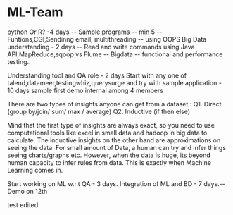 # ML-Team

python Or R? -4 days --
Sample programs -- min 5 -- Funtions,CGI,Sendinng email, multithreading -- using OOPS
Big Data understanding - 2 days -- Read and write commands using Java API,MapReduce,sqoop vs Flume
-- Bigdata -- functional and performance testing..

Understanding tool and QA role - 2 days
Start with any one of talend,datameer,testingwhiz,querysurge and try with sample application - 10 days
sample first demo internal among 4 members

There are two types of insights anyone can get from a dataset :
Q1.  Direct (group by/join/ sum/ max / average)
Q2. Inductive (if <something is..> then <something else is..> else<anything is..>)

Mind that the first type of insights are always exact, so you need to use computational tools like excel in small data and hadoop in big data to calculate.
The inductive insights on the other hand are approximations on seeing the data. For small amount of Data, a human can try and infer things seeing charts/graphs etc. However, when the data is huge, its beyond human capacity to infer rules from data. This is exactly when Machine Learning comes in.

Start working on ML w.r.t QA - 3 days.
Integration of ML and BD -  7 days.-- Demo on 12th

test edited




